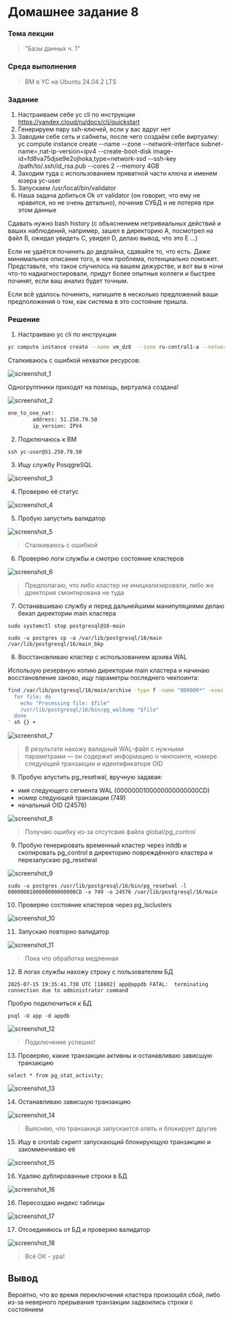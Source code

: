 # Домашнее задание 8

### Тема лекции
> "Базы данных ч. 1"

### Среда выполнения
> ВМ в YC на Ubuntu 24.04.2 LTS

### Задание

1) Настраиваем себе yc cli по инструкции https://yandex.cloud/ru/docs/cli/quickstart
2) Генерируем пару ssh-ключей, если у вас вдруг нет
3) Заводим себе сеть и сабнеты, после чего создаём себе виртуалку:
yc compute instance create --name <name>  --zone <your zone> --network-interface subnet-name=<your subnet name>,nat-ip-version=ipv4 --create-boot-disk image-id=fd8va75djse9e2ojhoka,type=network-ssd --ssh-key /path/to/.ssh/id_rsa.pub --cores 2 --memory 4GB
4) Заходим туда с использованием приватной части ключа и именем юзера yc-user
5) Запускаем /usr/local/bin/validator
6) Наша задача добиться Ok от validator (он говорит, что ему не нравится, но не очень детально), починив СУБД и не потеряв при этом данные

Сдавать нужно bash history (с объяснением нетривиальных действий и ваших наблюдений, например, зашел в директорию A, посмотрел на файл B, ожидал увидеть C, увидел D, делаю вывод, что это E ...)

Если не удаётся починить до дедлайна, сдавайте то, что есть. Даже минимальное описание того, в чем проблема, потенциально поможет. Представьте, что такое случилось на вашем дежурстве, и вот вы в ночи что-то надиагностировали, придут более опытные коллеги и быстрее починят, если ваш анализ будет точным.

Если всё удалось починить, напишите в несколько предложений ваши предположения о том, как система в это состояние пришла.

### Решение

1. Настраиваю yc cli по инструкции

```bash
yc compute instance create --name vm_dz8  --zone ru-central1-a --network-interface subnet-name=my-yc-subnet-a,nat-ip-version=ipv4 --create-boot-disk image-id=fd8va75djse9e2ojhoka,type=network-ssd --ssh-key /Users/devil_danil/.ssh/id_ed25519.pub --cores 2 --memory 4GB
```

Сталкиваюсь с ошибкой нехватки ресурсов:

![screenshot_1](https://github.com/devil-danil/kit/blob/main/task-8/screenshots/screen_1.jpg)

Одногруппники приходят на помощь, виртуалка создана!

![screenshot_2](https://github.com/devil-danil/kit/blob/main/task-8/screenshots/screen_2.png)

```bash
one_to_one_nat:
        address: 51.250.79.50
        ip_version: IPV4
```

2. Подключаюсь к ВМ

`ssh yc-user@51.250.79.50`

3. Ищу службу PosqgreSQL

![screenshot_3](https://github.com/devil-danil/kit/blob/main/task-8/screenshots/screen_3.png)

4. Проверяю её статус

![screenshot_4](https://github.com/devil-danil/kit/blob/main/task-8/screenshots/screen_4.png)

5. Пробую запустить валидатор

![screenshot_5](https://github.com/devil-danil/kit/blob/main/task-8/screenshots/screen_5.png)

> Сталкиваюсь с ошибкой

6. Проверяю логи службы и смотрю состояние кластеров

![screenshot_6](https://github.com/devil-danil/kit/blob/main/task-8/screenshots/screen_6.png)

> Предполагаю, что либо кластер не инициализировали, либо же дректория смонтирована не туда

7. Останавшиваю службу и перед дальнейшими манипуляциями делаю бекап директории main кластера

`sudo systemctl stop postgresql@16-main`

`sudo -u postgres cp -a /var/lib/postgresql/16/main /var/lib/postgresql/16/main_bkp`

8. Восстановливаю кластер с использованием архива WAL

Использую резервную копию директории main кластера и начинаю восстановление заново, ищу параметры последнего чекпоинта:

```bash
find /var/lib/postgresql/16/main/archive -type f -name "000000*" -exec sh -c '
  for file; do
    echo "Processing file: $file"
    /usr/lib/postgresql/16/bin/pg_waldump "$file"
  done
' sh {} +
```

![screenshot_7](https://github.com/devil-danil/kit/blob/main/task-8/screenshots/screen_7.png)

> В результате нахожу валидный WAL-файл с нужными параметрами — он содержит информацию о чекпоинте, номере следующей транзакции и идентификаторе OID

9. Пробую апустить pg_resetwal, вручную задавая:
- имя следующего сегмента WAL (0000000100000000000000CD)
- номер следующей транзакции (749)
- начальный OID (24576)

![screenshot_8](https://github.com/devil-danil/kit/blob/main/task-8/screenshots/screen_8.png)

> Получаю ошибку из-за отсутсвия файла global/pg_control

9. Пробую генерировать временный кластер через initdb и скопировать pg_control в директорию повреждённого кластера и перезапускаю pg_resetwal

![screenshot_9](https://github.com/devil-danil/kit/blob/main/task-8/screenshots/screen_9.png)

`sudo -u postgres /usr/lib/postgresql/16/bin/pg_resetwal -l 0000000100000000000000CD -x 749 -o 24576 /var/lib/postgresql/16/main`

10. Проверяю состояние кластеров через pg_lsclusters

![screenshot_10](https://github.com/devil-danil/kit/blob/main/task-8/screenshots/screen_10.png)

11. Запускаю повторно валидатор

![screenshot_11](https://github.com/devil-danil/kit/blob/main/task-8/screenshots/screen_11.png)

> Пока что обработка медленная

12. В логах службы нахожу строку с пользователем БД

`2025-07-15 19:35:41.730 UTC [18602] app@appdb FATAL:  terminating connection due to administrator command`

Пробую подключиться к БД

`psql -U app -d appdb`

![screenshot_12](https://github.com/devil-danil/kit/blob/main/task-8/screenshots/screen_12.png)

> Подключение успешно!

13. Проверяю, какие транзакции активны и останавливаю зависшую транзакцию

`select * from pg_stat_activity;`

![screenshot_13](https://github.com/devil-danil/kit/blob/main/task-8/screenshots/screen_13.png)

14. Останавливаю зависшую транзакцию

![screenshot_14](https://github.com/devil-danil/kit/blob/main/task-8/screenshots/screen_14.png)

> Выясняю, что транзакиця запускается опять и блокирует другие

15. Ищу в crontab скрипт запускающий блокирующую транзакцию и закомменчиваю её

![screenshot_15](https://github.com/devil-danil/kit/blob/main/task-8/screenshots/screen_15.png)

16. Удаляю дублированные строки в БД

![screenshot_16](https://github.com/devil-danil/kit/blob/main/task-8/screenshots/screen_16.png)

16. Пересоздаю индекс таблицы

![screenshot_17](https://github.com/devil-danil/kit/blob/main/task-8/screenshots/screen_17.png)

17. Отсоединяюсь от БД и проверяю валидатор

![screenshot_18](https://github.com/devil-danil/kit/blob/main/task-8/screenshots/screen_18.png)

> Всё ОК - ура!

## Вывод

Вероятно, что во время переключения кластера произошёл сбой, либо из-за неверного прерывания транзакции задвоились строки с состоянием 